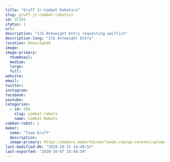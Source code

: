 ```yaml
---
title: "Gruff Jr-Combat Robotics"
slug: gruff-jr-combat-robotics
id: 37281
status: 1
url: 
description: "1lb Antweight Entry requesting waitlist"
description-long: "1lb Antweight Entry"
location: Unassigned
image: 
image-primary:
  thumbnail: 
  medium: 
  large: 
  full: 
website: 
email: 
twitter: 
instagram: 
facebook: 
youtube: 
categories:
  - id: 284
    slug: combat-robots
    name: Combat Robots
combat-robot: 1
maker:
  name: "Team Gruff"
  description:
  image-primary: https://makers.makerfaireorlando.com/wp-content/uploads/2019/08/Gruff-Team-S2019-1024x683.jpg
last-modified-db: "2019-10-31 14:49:52"
last-exported: "2020-10-07 18:46:59"
---
```

